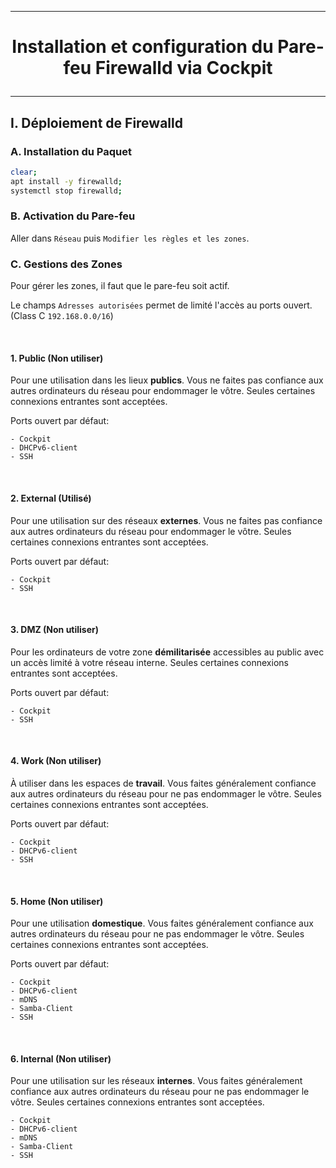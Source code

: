 --------------------------------------------------------------------------------------------------
# <p align='center'> Installation et configuration du Pare-feu Firewalld via Cockpit </p>
--------------------------------------------------------------------------------------------------
## I. Déploiement de Firewalld
### A. Installation du Paquet
```bash
clear;
apt install -y firewalld;
systemctl stop firewalld;
```

### B. Activation du Pare-feu
Aller dans `Réseau` puis `Modifier les règles et les zones`. 

### C. Gestions des Zones
Pour gérer les zones, il faut que le pare-feu soit actif.

Le champs `Adresses autorisées` permet de limité l'accès au ports ouvert. (Class C `192.168.0.0/16`)


<br />

#### 1. Public (Non utiliser)
Pour une utilisation dans les lieux **publics**. Vous ne faites pas confiance aux autres ordinateurs du réseau pour endommager le vôtre. Seules certaines connexions entrantes sont acceptées.

Ports ouvert par défaut:
```
- Cockpit
- DHCPv6-client
- SSH
```

<br />

#### 2. External (Utilisé)
Pour une utilisation sur des réseaux **externes**. Vous ne faites pas confiance aux autres ordinateurs du réseau pour endommager le vôtre. Seules certaines connexions entrantes sont acceptées.

Ports ouvert par défaut:
```
- Cockpit
- SSH
```

<br />

#### 3. DMZ (Non utiliser)
Pour les ordinateurs de votre zone **démilitarisée** accessibles au public avec un accès limité à votre réseau interne. Seules certaines connexions entrantes sont acceptées.

Ports ouvert par défaut:
```
- Cockpit
- SSH
```

<br />

#### 4. Work (Non utiliser)
À utiliser dans les espaces de **travail**. Vous faites généralement confiance aux autres ordinateurs du réseau pour ne pas endommager le vôtre. Seules certaines connexions entrantes sont acceptées.

Ports ouvert par défaut:
```
- Cockpit
- DHCPv6-client
- SSH
```

<br />

#### 5. Home (Non utiliser)
Pour une utilisation **domestique**. Vous faites généralement confiance aux autres ordinateurs du réseau pour ne pas endommager le vôtre. Seules certaines connexions entrantes sont acceptées.

Ports ouvert par défaut:
```
- Cockpit
- DHCPv6-client
- mDNS
- Samba-Client
- SSH
```

<br />

#### 6. Internal (Non utiliser)
Pour une utilisation sur les réseaux **internes**. Vous faites généralement confiance aux autres ordinateurs du réseau pour ne pas endommager le vôtre. Seules certaines connexions entrantes sont acceptées.

```
- Cockpit
- DHCPv6-client
- mDNS
- Samba-Client
- SSH
```
